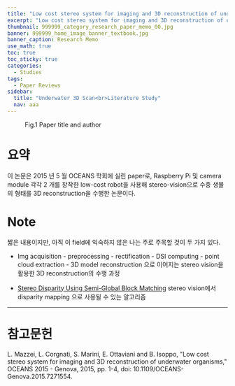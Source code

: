 ```yaml
---
title: "Low cost stereo system for imaging and 3D reconstruction of underwater organisms"
excerpt: "Low cost stereo system for imaging and 3D reconstruction of underwater organisms"
thumbnail: 999999_category_research_paper_memo_00.jpg
banner: 999999_home_image_banner_textbook.jpg
banner_caption: Research Memo
use_math: true
toc: true
toc_sticky: true
categories:
  - Studies
tags:
  - Paper Reviews
sidebar:
  title: "Underwater 3D Scan<br>Literature Study"
  nav: aaa
---
```


<figure style="width: 100%" class="align-center">
  <a href="{{ site.url }}{{ site.baseurl }}/assets/images/220811_underwater_3drecon_paperreview_01.png">
  <img src="{{ site.url }}{{ site.baseurl }}/assets/images/220811_underwater_3drecon_paperreview_01.png" alt="">
  </a>
  <figcaption>
  Fig.1 Paper title and author
  </figcaption>
</figure>

# 요약

이 논문은 2015 년 5 월 OCEANS 학회에 실린 paper로, Raspberry Pi 및 camera module 각각 2 개를 장착한 low-cost robot을 사용해 stereo-vision으로 수중 생물의 형태를 3D reconstruction을 수행한 논문이다.

# Note

짧은 내용이지만, 아직 이 field에 익숙하지 않은 나는 주로 주목할 것이 두 가지 있다.

* Img acquisition - preprocessing - rectification - DSI computing - point cloud extraction - 3D model reconstruction 으로 이어지는 stereo vision을 활용한 3D reconstruction의 수행 과정

* <a href = "https://kr.mathworks.com/help/visionhdl/ug/stereoscopic-disparity.html">Stereo Disparity Using Semi-Global Block Matching</a> stereo vision에서 disparity mapping 으로 사용될 수 있는 알고리즘

- - -
# 참고문헌

L. Mazzei, L. Corgnati, S. Marini, E. Ottaviani and B. Isoppo, "Low cost stereo system for imaging and 3D reconstruction of underwater organisms," OCEANS 2015 - Genova, 2015, pp. 1-4, doi: 10.1109/OCEANS-Genova.2015.7271554.

